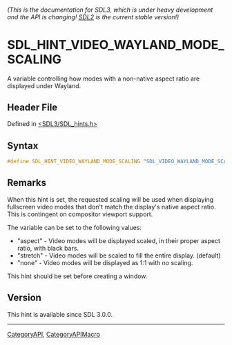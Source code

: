 ###### (This is the documentation for SDL3, which is under heavy development and the API is changing! [SDL2](https://wiki.libsdl.org/SDL2/) is the current stable version!)
# SDL_HINT_VIDEO_WAYLAND_MODE_SCALING

A variable controlling how modes with a non-native aspect ratio are displayed under Wayland.

## Header File

Defined in [<SDL3/SDL_hints.h>](https://github.com/libsdl-org/SDL/blob/main/include/SDL3/SDL_hints.h)

## Syntax

```c
#define SDL_HINT_VIDEO_WAYLAND_MODE_SCALING "SDL_VIDEO_WAYLAND_MODE_SCALING"
```

## Remarks

When this hint is set, the requested scaling will be used when displaying
fullscreen video modes that don't match the display's native aspect ratio.
This is contingent on compositor viewport support.

The variable can be set to the following values:

- "aspect" - Video modes will be displayed scaled, in their proper aspect
  ratio, with black bars.
- "stretch" - Video modes will be scaled to fill the entire display.
  (default)
- "none" - Video modes will be displayed as 1:1 with no scaling.

This hint should be set before creating a window.

## Version

This hint is available since SDL 3.0.0.

----
[CategoryAPI](CategoryAPI), [CategoryAPIMacro](CategoryAPIMacro)

